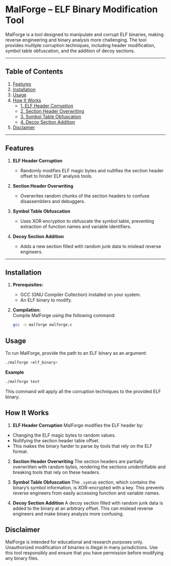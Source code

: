 # **MalForge – ELF Binary Modification Tool**

MalForge is a tool designed to manipulate and corrupt ELF binaries, making reverse engineering and binary analysis more challenging. The tool provides multiple corruption techniques, including header modification, symbol table obfuscation, and the addition of decoy sections.

---

## **Table of Contents**

1. [Features](#features)  
2. [Installation](#installation)  
3. [Usage](#usage)  
4. [How It Works](#how-it-works)  
   - [1. ELF Header Corruption](#elf-header-corruption)  
   - [2. Section Header Overwriting](#section-header-overwriting)  
   - [3. Symbol Table Obfuscation](#symbol-table-obfuscation)  
   - [4. Decoy Section Addition](#decoy-section-addition)  
5. [Disclaimer](#disclaimer)  

---

## **Features**

1. **ELF Header Corruption**  
   - Randomly modifies ELF magic bytes and nullifies the section header offset to hinder ELF analysis tools.
  
2. **Section Header Overwriting**  
   - Overwrites random chunks of the section headers to confuse disassemblers and debuggers.

3. **Symbol Table Obfuscation**  
   - Uses XOR encryption to obfuscate the symbol table, preventing extraction of function names and variable identifiers.

4. **Decoy Section Addition**  
   - Adds a new section filled with random junk data to mislead reverse engineers.

---

## **Installation**

1. **Prerequisites:**  
   - GCC (GNU Compiler Collection) installed on your system.  
   - An ELF binary to modify.

2. **Compilation:**  
   Compile MalForge using the following command:

   ```bash
   gcc -o malforge malforge.c
   ```

## Usage
To run MalForge, provide the path to an ELF binary as an argument:

```bash
./malforge <elf_binary>
```

**Example**

```bash
./malforge test
```
This command will apply all the corruption techniques to the provided ELF binary.


## How It Works
1. **ELF Header Corruption**
MalForge modifies the ELF header by:

- Changing the ELF magic bytes to random values.
- Nullifying the section header table offset.
- This makes the binary harder to parse by tools that rely on the ELF format.

2. **Section Header Overwriting**
The section headers are partially overwritten with random bytes, rendering the sections unidentifiable and breaking tools that rely on these headers.

3. **Symbol Table Obfuscation**
The `.symtab` section, which contains the binary’s symbol information, is XOR-encrypted with a key. This prevents reverse engineers from easily accessing function and variable names.

4. **Decoy Section Addition**
A decoy section filled with random junk data is added to the binary at an arbitrary offset. This can mislead reverse engineers and make binary analysis more confusing.

## Disclaimer
MalForge is intended for educational and research purposes only. Unauthorized modification of binaries is illegal in many jurisdictions. Use this tool responsibly and ensure that you have permission before modifying any binary files.


